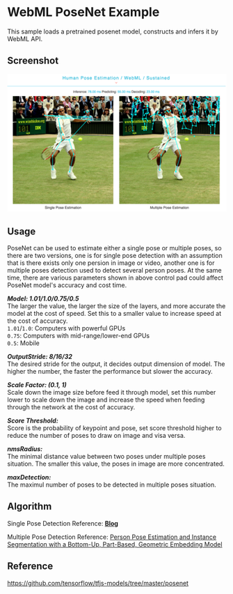 # WebML PoseNet Example   
This sample loads a pretrained posenet model, constructs and infers it by WebML API.  

## Screenshot   
![PoseNet Screenshot](./img/posenet.png)
       
## Usage        
PoseNet can be used to estimate either a single pose or multiple poses, so there are two versions, one is for single pose detection with an assumption that is there exists only one persion in image or video, another one is for multiple poses detection used to detect several person poses. At the same time, there are various parameters shown in above control pad could affect PoseNet model's accuracy and cost time.    
 
    
***Model: 1.01/1.0/0.75/0.5***       
The larger the value, the larger the size of the layers, and more accurate the model at the cost of speed. Set this to a smaller value to increase speed at the cost of accuracy.    
`1.01`/`1.0`: Computers with powerful GPUs   
`0.75`: Computers with mid-range/lower-end GPUs   
`0.5`: Mobile      
    
***OutputStride: 8/16/32***     
The desired stride for the output, it decides output dimension of model. The higher the number, the faster the performance but slower the accuracy.  
     
***Scale Factor: (0.1, 1)***    
Scale down the image size before feed it through model, set this number lower to scale down the image and increase the speed when feeding through the network at the cost of accuracy.     
    
***Score Threshold:***    
Score is the probability of keypoint and pose, set score threshold higher to reduce the number of poses to draw on image and visa versa.    
          
***nmsRadius:***       
The minimal distance value between two poses under multiple poses situation. The smaller this value, the poses in image are more concentrated.   
       
***maxDetection:***    
The maximul number of poses to be detected in multiple poses situation.     
## Algorithm      
Single Pose Detection Reference: [**Blog**](https://medium.com/tensorflow/real-time-human-pose-estimation-in-the-browser-with-tensorflow-js-7dd0bc881cd5)            
       
Multiple Pose Detection Reference: [Person Pose Estimation and Instance Segmentation with a Bottom-Up, Part-Based, Geometric Embedding Model](https://arxiv.org/abs/1803.08225)       
## Reference    
https://github.com/tensorflow/tfjs-models/tree/master/posenet
